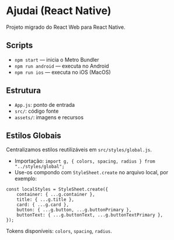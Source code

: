 # Ajudai (React Native)

Projeto migrado do React Web para React Native.

## Scripts

- `npm start` — inicia o Metro Bundler
- `npm run android` — executa no Android
- `npm run ios` — executa no iOS (MacOS)

## Estrutura

- `App.js`: ponto de entrada
- `src/`: código fonte
- `assets/`: imagens e recursos

## Estilos Globais

Centralizamos estilos reutilizáveis em `src/styles/global.js`.

- Importação: `import g, { colors, spacing, radius } from "../styles/global";`
- Use-os compondo com `StyleSheet.create` no arquivo local, por exemplo:

```
const localStyles = StyleSheet.create({
	container: { ...g.container },
	title: { ...g.title },
	card: { ...g.card },
	button: { ...g.button, ...g.buttonPrimary },
	buttonText: { ...g.buttonText, ...g.buttonTextPrimary },
});
```

Tokens disponíveis: `colors`, `spacing`, `radius`.
